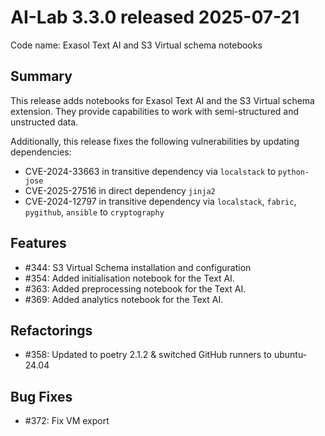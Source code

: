 # AI-Lab 3.3.0 released 2025-07-21

Code name: Exasol Text AI and S3 Virtual schema notebooks

## Summary

This release adds notebooks for Exasol Text AI and the S3 Virtual schema extension. 
They provide capabilities to work with semi-structured and unstructed data. 

Additionally, this release fixes the following vulnerabilities by updating dependencies:
* CVE-2024-33663 in transitive dependency via `localstack` to `python-jose`
* CVE-2025-27516 in direct dependency `jinja2`
* CVE-2024-12797 in transitive dependency via `localstack`, `fabric`, `pygithub`, `ansible` to `cryptography`

## Features

* #344: S3 Virtual Schema installation and configuration
* #354: Added initialisation notebook for the Text AI.
* #363: Added preprocessing notebook for the Text AI.
* #369: Added analytics notebook for the Text AI.

## Refactorings

* #358: Updated to poetry 2.1.2 & switched GitHub runners to ubuntu-24.04

## Bug Fixes

* #372: Fix VM export
